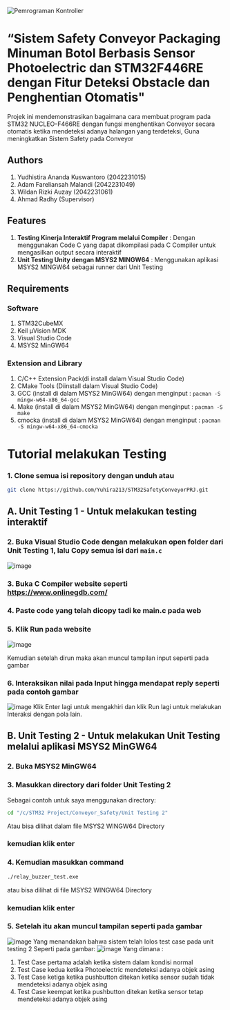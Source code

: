 ![Pemrograman Kontroller](https://github.com/user-attachments/assets/977d7482-1f11-41cc-a148-aa2b2e7feb5b)
# “Sistem Safety Conveyor Packaging Minuman Botol Berbasis Sensor Photoelectric dan STM32F446RE dengan Fitur Deteksi Obstacle dan Penghentian Otomatis"
 
 Projek ini mendemonstrasikan bagaimana cara membuat program pada STM32 NUCLEO-F466RE dengan fungsi menghentikan Conveyor secara otomatis ketika mendeteksi adanya halangan yang terdeteksi, Guna meningkatkan Sistem Safety pada Conveyor

 ## Authors
1. Yudhistira Ananda Kuswantoro (2042231015)
2. Adam Fareliansah Malandi (2042231049)
3. Wildan Rizki Auzay (2042231061)
4. Ahmad Radhy (Supervisor)

## Features
1. **Testing Kinerja Interaktif Program melalui Compiler** : Dengan menggunakan Code C yang dapat dikompilasi pada C Compiler untuk mengasilkan output secara interaktif
2. **Unit Testing Unity dengan MSYS2 MINGW64** : Menggunakan aplikasi MSYS2 MINGW64 sebagai runner dari Unit Testing

## Requirements
### Software
1. STM32CubeMX
2. Keil µVision MDK
3. Visual Studio Code
4. MSYS2 MinGW64

### Extension and Library
1. C/C++ Extension Pack(di install dalam Visual Studio Code)
2. CMake Tools (Diinstall dalam Visual Studio Code)
3. GCC (install di dalam MSYS2 MinGW64) dengan menginput : ``` pacman -S mingw-w64-x86_64-gcc ```
4. Make (install di dalam MSYS2 MinGW64) dengan menginput : ``` pacman -S make ```
5. cmocka (install di dalam MSYS2 MinGW64) dengan menginput : ``` pacman -S mingw-w64-x86_64-cmocka ```

# Tutorial melakukan Testing 
### 1. Clone semua isi repository dengan unduh atau
```bash
git clone https://github.com/Yuhira213/STM32SafetyConveyorPRJ.git
```
## A. Unit Testing 1 - Untuk melakukan testing interaktif
### 2. Buka Visual Studio Code dengan melakukan open folder dari Unit Testing 1, lalu Copy semua isi dari ```main.c```
![image](https://github.com/user-attachments/assets/2c6e8b43-cc9f-4747-ad89-b2ac6363be3c)

### 3. Buka C Compiler website seperti https://www.onlinegdb.com/
### 4. Paste code yang telah dicopy tadi ke main.c pada web
### 5. Klik Run pada website
![image](https://github.com/user-attachments/assets/a85101c5-047c-456a-922b-fdf17c03c4e3)

Kemudian setelah dirun maka akan muncul tampilan input seperti pada gambar
### 6. Interaksikan nilai pada Input hingga mendapat reply seperti pada contoh gambar
![image](https://github.com/user-attachments/assets/b6a7f1e8-8da2-43c7-a2c9-a409e1ccba64)
Klik Enter lagi untuk mengakhiri dan klik Run lagi untuk melakukan Interaksi dengan pola lain.

## B. Unit Testing 2 - Untuk melakukan Unit Testing melalui aplikasi MSYS2 MinGW64
### 2. Buka MSYS2 MinGW64
### 3. Masukkan directory dari folder Unit Testing 2
Sebagai contoh untuk saya menggunakan directory:
```bash 
cd "/c/STM32 Project/Conveyor_Safety/Unit Testing 2"
```
Atau bisa dilihat dalam file MSYS2 WINGW64 Directory
### kemudian klik enter
### 4. Kemudian masukkan command
```bash 
./relay_buzzer_test.exe
```
atau bisa dilihat di file MSYS2 WINGW64 Directory
### kemudian klik enter
### 5. Setelah itu akan muncul tampilan seperti pada gambar
![image](https://github.com/user-attachments/assets/f7ebce87-21e5-4ac3-9030-8f70814d8d13)
Yang menandakan bahwa sistem telah lolos test case pada unit testing 2
Seperti pada gambar:
![image](https://github.com/user-attachments/assets/3badce8c-2a92-45e0-b01b-e09aacc452cc)
Yang dimana :
1. Test Case pertama adalah ketika sistem dalam kondisi normal
2. Test Case kedua ketika Photoelectric mendeteksi adanya objek asing
3. Test Case ketiga ketika pushbutton ditekan ketika sensor sudah tidak mendeteksi adanya objek asing
4. Test Case keempat ketika pushbutton ditekan ketika sensor tetap mendeteksi adanya objek asing




